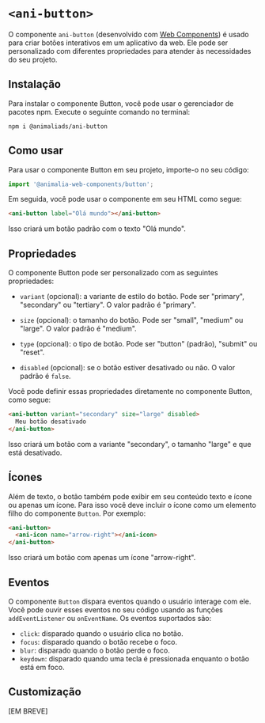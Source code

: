 # `<ani-button>`

O componente `ani-button` (desenvolvido com [Web Components](https://developer.mozilla.org/pt-BR/docs/Web/Web_Components)) é usado para criar botões interativos em um aplicativo da web. Ele pode ser personalizado com diferentes propriedades para atender às necessidades do seu projeto.

## Instalação

Para instalar o componente Button, você pode usar o gerenciador de pacotes npm. Execute o seguinte comando no terminal:

```
npm i @animaliads/ani-button
```

## Como usar

Para usar o componente Button em seu projeto, importe-o no seu código:

```ts
import '@animalia-web-components/button';
```

Em seguida, você pode usar o componente em seu HTML como segue:

```html
<ani-button label="Olá mundo"></ani-button>
```

Isso criará um botão padrão com o texto "Olá mundo".

## Propriedades

O componente Button pode ser personalizado com as seguintes propriedades:

- `variant` (opcional): a variante de estilo do botão. Pode ser "primary", "secondary" ou "tertiary". O valor padrão é "primary".

- `size` (opcional): o tamanho do botão. Pode ser "small", "medium" ou "large". O valor padrão é "medium".

- `type` (opcional): o tipo de botão. Pode ser "button" (padrão), "submit" ou "reset".

- `disabled` (opcional): se o botão estiver desativado ou não. O valor padrão é `false`.

Você pode definir essas propriedades diretamente no componente Button, como segue:

```html
<ani-button variant="secondary" size="large" disabled>
  Meu botão desativado
</ani-button>
```

Isso criará um botão com a variante "secondary", o tamanho "large" e que está desativado.

## Ícones

Além de texto, o botão também pode exibir em seu conteúdo texto e ícone ou apenas um ícone. Para isso você deve incluir o ícone como um elemento filho do componente `Button`. Por exemplo:

```html
<ani-button>
  <ani-icon name="arrow-right"></ani-icon>
</ani-button>
```

Isso criará um botão com apenas um ícone "arrow-right".

## Eventos

O componente `Button` dispara eventos quando o usuário interage com ele. Você pode ouvir esses eventos no seu código usando as funções `addEventListener` ou `onEventName`. Os eventos suportados são:

- `click`: disparado quando o usuário clica no botão.
- `focus`: disparado quando o botão recebe o foco.
- `blur`: disparado quando o botão perde o foco.
- `keydown`: disparado quando uma tecla é pressionada enquanto o botão está em foco.

## Customização

[EM BREVE]
